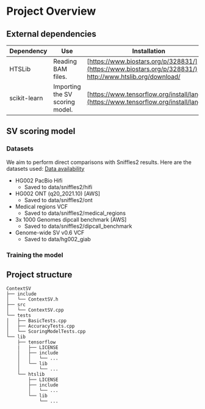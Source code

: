 # Project Overview

## External dependencies

| Dependency | Use | Installation |
| - | - | - |
| HTSLib     | Reading BAM files.              | [https://www.biostars.org/p/328831/](https://www.biostars.org/p/328831/) <br /> http://www.htslib.org/download/ |
| scikit-learn | Importing the SV scoring model. | [https://www.tensorflow.org/install/lang_c](https://www.tensorflow.org/install/lang_c)|

## SV scoring model

### Datasets
We aim to perform direct comparisons with Sniffles2 results. Here are the
datasets used: [Data
availability](https://www.nature.com/articles/s41587-023-02024-y#data-availability)
 - HG002 PacBio Hifi
    - Saved to data/sniffles2/hifi
 - HG002 ONT (q20_2021.10) [AWS]
    - Saved to data/sniffles2/ont
 - Medical regions VCF
    - Saved to data/sniffles2/medical_regions
 - 3x 1000 Genomes dipcall benchmark [AWS]
    - Saved to data/sniffles2/dipcall_benchmark
 - Genome-wide SV v0.6 VCF
    - Saved to data/hg002_giab


### Training the model

## Project structure

```
ContextSV
├── include
│   └── ContextSV.h
├── src
│   └── ContextSV.cpp
└── tests
│   ├── BasicTests.cpp
│   ├── AccuracyTests.cpp
│   └── ScoringModelTests.cpp
└── lib
    ├── tensorflow
    |   ├── LICENSE
    │   ├── include
    │   │   └── ...
    │   └── lib
    │       └── ...
    └── htslib
        ├── LICENSE
        ├── include
        │   └── ...
        └── lib
            └── ...
```
